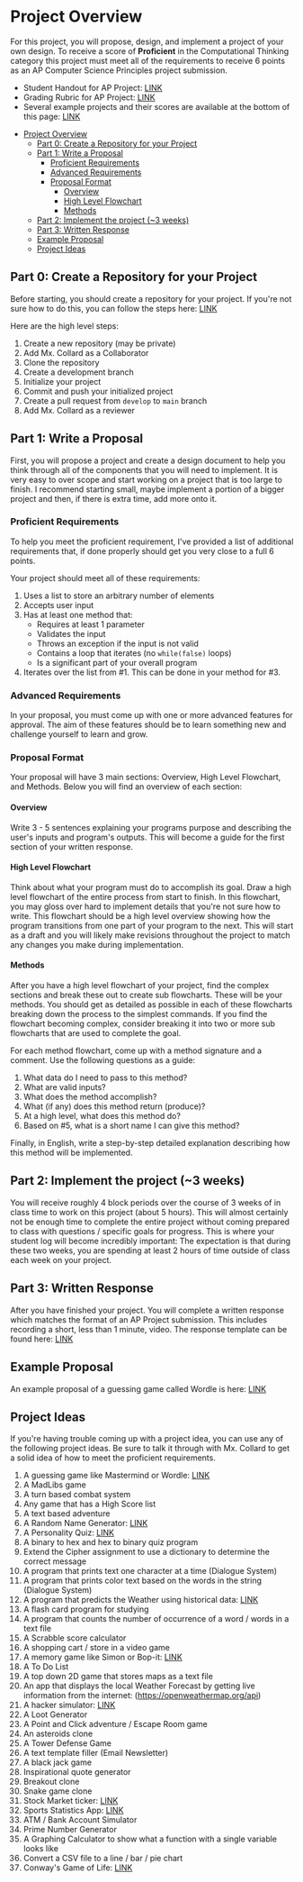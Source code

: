 # Project Overview

For this project, you will propose, design, and implement a project of your own
design. To receive a score of **Proficient** in the Computational Thinking
category this project must meet all of the requirements to receive 6 points as
an AP Computer Science Principles project submission.

* Student Handout for AP Project: [LINK](https://apcentral.collegeboard.org/pdf/ap-csp-student-task-directions.pdf?course=ap-computer-science-principles)
* Grading Rubric for AP Project: [LINK](https://apcentral.collegeboard.org/pdf/ap21-sg-computer-science-principles.pdf)
* Several example projects and their scores are available at the bottom of this
  page: [LINK](https://apcentral.collegeboard.org/courses/ap-computer-science-principles/exam)

- [Project Overview](#project-overview)
  - [Part 0: Create a Repository for your Project](#part-0-create-a-repository-for-your-project)
  - [Part 1: Write a Proposal](#part-1-write-a-proposal)
    - [Proficient Requirements](#proficient-requirements)
    - [Advanced Requirements](#advanced-requirements)
    - [Proposal Format](#proposal-format)
      - [Overview](#overview)
      - [High Level Flowchart](#high-level-flowchart)
      - [Methods](#methods)
  - [Part 2: Implement the project (~3 weeks)](#part-2-implement-the-project-3-weeks)
  - [Part 3: Written Response](#part-3-written-response)
  - [Example Proposal](#example-proposal)
  - [Project Ideas](#project-ideas)

## Part 0: Create a Repository for your Project

Before starting, you should create a repository for your project. If you're not
sure how to do this, you can follow the steps here: [LINK](Setup.md)

Here are the high level steps:

1. Create a new repository (may be private)
2. Add Mx. Collard as a Collaborator
3. Clone the repository
4. Create a development branch
5. Initialize your project
6. Commit and push your initialized project
7. Create a pull request from `develop` to `main` branch
8. Add Mx. Collard as a reviewer

## Part 1: Write a Proposal

First, you will propose a project and create a design document to help you think
through all of the components that you will need to implement. It is very easy
to over scope and start working on a project that is too large to finish. I
recommend starting small, maybe implement a portion of a bigger project and
then, if there is extra time, add more onto it.

### Proficient Requirements

To help you meet the proficient requirement, I've provided a list of additional
requirements that, if done properly should get you very close to a full 6
points.

Your project should meet all of these requirements:

1. Uses a list to store an arbitrary number of elements
2. Accepts user input
3. Has at least one method that:
    * Requires at least 1 parameter
    * Validates the input
    * Throws an exception if the input is not valid
    * Contains a loop that iterates (no `while(false)` loops)
    * Is a significant part of your overall program
4. Iterates over the list from #1. This can be done in your method for #3.

### Advanced Requirements

In your proposal, you must come up with one or more advanced features for
approval. The aim of these features should be to learn something new and
challenge yourself to learn and grow.

### Proposal Format

Your proposal will have 3 main sections: Overview, High Level Flowchart, and
Methods. Below you will find an overview of each section:

#### Overview

Write 3 - 5 sentences explaining your programs purpose and describing the user's
inputs and program's outputs. This will become a guide for the first section of
your written response.

#### High Level Flowchart

Think about what your program must do to accomplish its goal. Draw a high level
flowchart of the entire process from start to finish. In this flowchart, you may
gloss over hard to implement details that you're not sure how to write. This
flowchart should be a high level overview showing how the program transitions
from one part of your program to the next. This will start as a draft and you
will likely make revisions throughout the project to match any changes you make
during implementation.

#### Methods

After you have a high level flowchart of your project, find the complex sections
and break these out to create sub flowcharts. These will be your methods. You
should get as detailed as possible in each of these flowcharts breaking down the
process to the simplest commands. If you find the flowchart becoming complex,
consider breaking it into two or more sub flowcharts that are used to complete
the goal.

For each method flowchart, come up with a method signature and a comment. Use
the following questions as a guide:

1. What data do I need to pass to this method?
2. What are valid inputs?
3. What does the method accomplish?
4. What (if any) does this method return (produce)?
5. At a high level, what does this method do?
6. Based on #5, what is a short name I can give this method?

Finally, in English, write a step-by-step detailed explanation describing how
this method will be implemented.

## Part 2: Implement the project (~3 weeks)

You will receive roughly 4 block periods over the course of 3 weeks of in class
time to work on this project (about 5 hours). This will almost certainly not be
enough time to complete the entire project without coming prepared to class with
questions / specific goals for progress. This is where your student log will
become incredibly important: The expectation is that during these two weeks, you
are spending at least 2 hours of time outside of class each week on your
project.

## Part 3: Written Response

After you have finished your project. You will complete a written response which
matches the format of an AP Project submission. This includes recording a short,
less than 1 minute, video. The response template can be found here:
[LINK](WrittenResponse.md)


## Example Proposal

An example proposal of a guessing game called Wordle is here:
[LINK](Examples/Wordle.md)


## Project Ideas

If you're having trouble coming up with a project idea, you can use any of the
following project ideas. Be sure to talk it through with Mx. Collard to get a
solid idea of how to meet the proficient requirements.

1. A guessing game like Mastermind or Wordle:
   [LINK](https://www.powerlanguage.co.uk/wordle/)
2. A MadLibs game
3. A turn based combat system
4. Any game that has a High Score list
5. A text based adventure
6. A Random Name Generator: [LINK](images/superhero-name.jpg)
7. A Personality Quiz:
   [LINK](https://ohmy.disney.com/quiz/2014/06/25/quiz-which-disney-princess-are-you/)
8. A binary to hex and hex to binary quiz program
9. Extend the Cipher assignment to use a dictionary to determine the correct
   message
10. A program that prints text one character at a time (Dialogue System)
11. A program that prints color text based on the words in the string (Dialogue
    System)
12. A program that predicts the Weather using historical data:
    [LINK](https://www.ncdc.noaa.gov/cdo-web/search)
13. A flash card program for studying
14. A program that counts the number of occurrence of a word / words in a text
    file
15. A Scrabble score calculator
16. A shopping cart / store in a video game
17. A memory game like Simon or Bop-it: [LINK](http://www.freesimon.org/)
18. A To Do List
19. A top down 2D game that stores maps as a text file
20. An app that displays the local Weather Forecast by getting live information
    from the internet: (https://openweathermap.org/api)
21. A hacker simulator: [LINK](https://hackertyper.net/)
22. A Loot Generator
23. A Point and Click adventure / Escape Room game
24. An asteroids clone
25. A Tower Defense Game
26. A text template filler (Email Newsletter)
27. A black jack game
28. Inspirational quote generator
29. Breakout clone
30. Snake game clone
31. Stock Market ticker: [LINK](https://finnhub.io/)
32. Sports Statistics App: [LINK](https://www.thesportsdb.com/)
33. ATM / Bank Account Simulator
34. Prime Number Generator
35. A Graphing Calculator to show what a function with a single variable looks
    like
36. Convert a CSV file to a line / bar / pie chart
37. Conway's Game of Life: [LINK](https://playgameoflife.com/)
